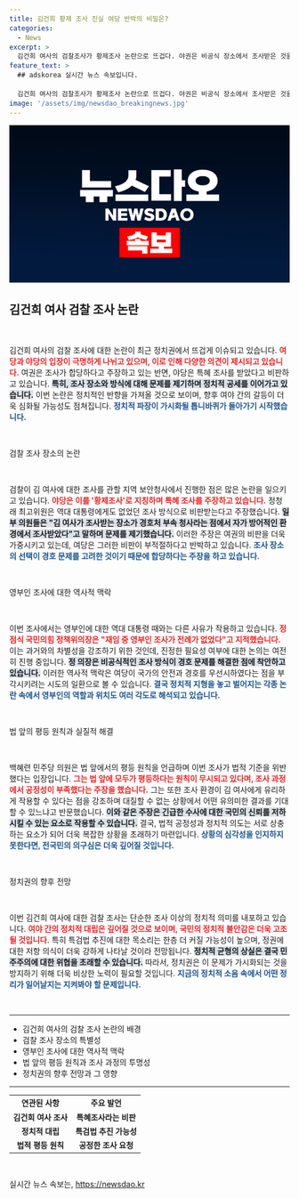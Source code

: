 ```yaml
---
title: 김건희 황제 조사 진실 여당 반박의 비밀은?
categories:
  - News
excerpt: >
  김건희 여사의 검찰조사가 황제조사 논란으로 뜨겁다. 야권은 비공식 장소에서 조사받은 것을 특혜로 비난하는 반면, 여당은 경호 문제로 필요한 조치라며 반박하고 있다. 여야의 치열한 공방 속에 진실은 파헤쳐질 수 있을까?
feature_text: >
  ## adskorea 실시간 뉴스 속보입니다.

  김건희 여사의 검찰조사가 황제조사 논란으로 뜨겁다. 야권은 비공식 장소에서 조사받은 것을 특혜로 비난하는 반면, 여당은 경호 문제로 필요한 조치라며 반박하고 있다. 여야의 치열한 공방 속에 진실은 파헤쳐질 수 있을까?
image: '/assets/img/newsdao_breakingnews.jpg'
---
```


<p><img src="/assets/img/newsdao_breakingnews.jpg" alt="adskorea 속보" /></p>

<h2 data-ke-size="size26">김건희 여사 검찰 조사 논란</h2>

<p data-ke-size="size16">&nbsp;</p>

<p>김건희 여사의 검찰 조사에 대한 논란이 최근 정치권에서 뜨겁게 이슈되고 있습니다. <b><span style="color: #ee2323;">여당과 야당의 입장이 극명하게 나뉘고 있으며, 이로 인해 다양한 의견이 제시되고 있습니다.</span></b> 여권은 조사가 합당하다고 주장하고 있는 반면, 야당은 특혜 조사를 받았다고 비판하고 있습니다. <b><span style="background-color: #21538527;">특히, 조사 장소와 방식에 대해 문제를 제기하며 정치적 공세를 이어가고 있습니다.</span></b> 이번 논란은 정치적인 반향을 가져올 것으로 보이며, 향후 여야 간의 갈등이 더욱 심화될 가능성도 점쳐집니다. <b><span style="color: #1a5490;">정치적 파장이 가시화될 톱니바퀴가 돌아가기 시작했습니다.</span></b></p>

<p data-ke-size="size16">&nbsp;</p>

<p>검찰 조사 장소의 논란</p>

<p data-ke-size="size16">&nbsp;</p>

<p>검찰이 김 여사에 대한 조사를 관할 지역 보안청사에서 진행한 점은 많은 논란을 일으키고 있습니다. <b><span style="color: #ee2323;">야당은 이를 '황제조사'로 지칭하며 특혜 조사를 주장하고 있습니다.</span></b> 정청래 최고위원은 역대 대통령에게도 없었던 조사 방식으로 비판받는다고 주장했습니다. <b><span style="background-color: #21538527;">일부 의원들은 "김 여사가 조사받는 장소가 경호처 부속 청사라는 점에서 자가 방어적인 환경에서 조사받았다"고 말하며 문제를 제기했습니다.</span></b> 이러한 주장은 여권의 비판을 더욱 가중시키고 있는데, 여당은 그러한 비판이 부적절하다고 반박하고 있습니다. <b><span style="color: #1a5490;">조사 장소의 선택이 경호 문제를 고려한 것이기 때문에 합당하다는 주장을 하고 있습니다.</span></b></p>

<p data-ke-size="size16">&nbsp;</p>

<p>영부인 조사에 대한 역사적 맥락</p>

<p data-ke-size="size16">&nbsp;</p>

<p>이번 조사에서는 영부인에 대한 역대 대통령 때와는 다른 사유가 작용하고 있습니다. <b><span style="color: #ee2323;">정점식 국민의힘 정책위의장은 "재임 중 영부인 조사가 전례가 없었다"고 지적했습니다.</span></b> 이는 과거와의 차별성을 강조하기 위한 것인데, 진정한 필요성 여부에 대한 논의는 여전히 진행 중입니다. <b><span style="background-color: #21538527;">정 의장은 비공식적인 조사 방식이 경호 문제를 해결한 점에 착안하고 있습니다.</span></b> 이러한 역사적 맥락은 여당이 국가의 안전과 경호를 우선시하였다는 점을 부각시키려는 시도의 일환으로 볼 수 있습니다. <b><span style="color: #1a5490;">결국 정치적 지형을 놓고 벌어지는 각종 논란 속에서 영부인의 역할과 위치도 여러 각도로 해석되고 있습니다.</span></b></p>

<p data-ke-size="size16">&nbsp;</p>

<p>법 앞의 평등 원칙과 실질적 해결</p>

<p data-ke-size="size16">&nbsp;</p>

<p>백혜련 민주당 의원은 법 앞에서의 평등 원칙을 언급하며 이번 조사가 법적 기준을 위반했다는 입장입니다. <b><span style="color: #ee2323;">그는 법 앞에 모두가 평등하다는 원칙이 무시되고 있다며, 조사 과정에서 공정성이 부족했다는 주장을 했습니다.</span></b> 그는 또한 조사 환경이 김 여사에게 유리하게 작용할 수 있다는 점을 강조하며 대질할 수 없는 상황에서 어떤 유의미한 결과를 기대할 수 있느냐고 반문했습니다. <b><span style="background-color: #21538527;">이와 같은 주장은 긴급한 수사에 대한 국민의 신뢰를 저하시킬 수 있는 요소로 작용할 수 있습니다.</span></b> 결국, 법적 공정성과 정치적 의도는 서로 상충하는 요소가 되어 더욱 복잡한 상황을 초래하기 마련입니다. <b><span style="color: #1a5490;">상황의 심각성을 인지하지 못한다면, 전국민의 의구심은 더욱 깊어질 것입니다.</span></b></p>

<p data-ke-size="size16">&nbsp;</p>

<p>정치권의 향후 전망</p>

<p data-ke-size="size16">&nbsp;</p>

<p>이번 김건희 여사에 대한 검찰 조사는 단순한 조사 이상의 정치적 의미를 내포하고 있습니다. <b><span style="color: #ee2323;">여야 간의 정치적 대립은 깊어질 것으로 보이며, 국민의 정치적 불안감은 더욱 고조될 것입니다.</span></b> 특히 특검법 추진에 대한 목소리는 한층 더 커질 가능성이 높으며, 정권에 대한 저항 의식이 더욱 강하게 나타날 것이라 전망됩니다. <b><span style="background-color: #21538527;">정치적 균형의 상실은 결국 민주주의에 대한 위협을 초래할 수 있습니다.</span></b> 따라서, 정치권은 이 문제가 가시화되는 것을 방지하기 위해 더욱 비상한 노력이 필요할 것입니다. <b><span style="color: #1a5490;">지금의 정치적 소음 속에서 어떤 정리가 일어날지는 지켜봐야 할 문제입니다.</span></b></p>

<p data-ke-size="size16">&nbsp;</p>

<hr>

<ul>
  <li>김건희 여사의 검찰 조사 논란의 배경</li>
  <li>검찰 조사 장소의 특별성</li>
  <li>영부인 조사에 대한 역사적 맥락</li>
  <li>법 앞의 평등 원칙과 조사 과정의 투명성</li>
  <li>정치권의 향후 전망과 그 영향</li>
</ul>

<hr>

<table>
  <tr>
    <th style="text-align: center; height: 17px;"><b>연관된 사항</b></th>
    <th style="text-align: center; height: 17px;"><b>주요 발언</b></th>
  </tr>
  <tr>
    <td style="text-align: center; height: 17px;"><b>김건희 여사 조사</b></td>
    <td style="text-align: center; height: 17px;"><b>특혜조사라는 비판</b></td>
  </tr>
  <tr>
    <td style="text-align: center; height: 17px;"><b>정치적 대립</b></td>
    <td style="text-align: center; height: 17px;"><b>특검법 추진 가능성</b></td>
  </tr>
  <tr>
    <td style="text-align: center; height: 17px;"><b>법적 평등 원칙</b></td>
    <td style="text-align: center; height: 17px;"><b>공정한 조사 요청</b></td>
  </tr>
</table>

<p data-ke-size="size16">&nbsp;</p>
실시간 뉴스 속보는, <a href="https://newsdao.kr" rel="dofollow">https://newsdao.kr</a>


